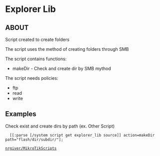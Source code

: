 # Explorer Lib

## ABOUT

Script created to create folders

The script uses the method of creating folders through SMB

The script contains functions:

 - makeDir - Check and create dir by SMB mythod
 
The script needs policies:

 - ftp
 - read
 - write
 
## Examples

Check exist and create dirs by path (ex. Other Script)

      [[:parse [/system script get explorer_lib source]] action=makeDir path="flash/dir/subdir/"];

[`nrgiver/MikroTikScripts`](https://github.com/nrgiver/MikroTikScripts)